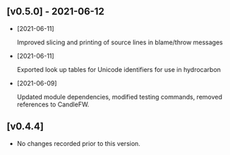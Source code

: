 ## [v0.5.0] - 2021-06-12 

- [2021-06-11]

    Improved slicing and printing of source lines in blame/throw messages

- [2021-06-11]

    Exported look up tables for Unicode identifiers for use in hydrocarbon

- [2021-06-09]

    Updated module dependencies, modified testing commands, removed references to CandleFW.

## [v0.4.4] 

- No changes recorded prior to this version.